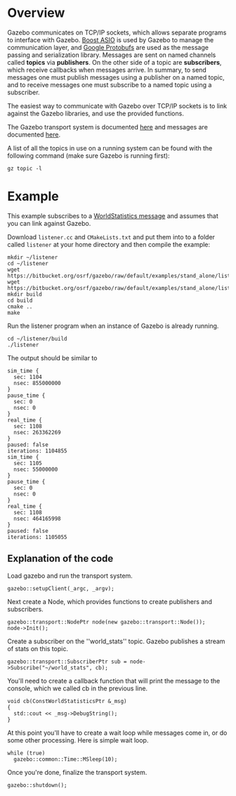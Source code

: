 # Overview

Gazebo communicates on TCP/IP sockets, which allows separate programs to interface with Gazebo. [Boost ASIO](http://www.boost.org/doc/libs/1_53_0/doc/html/boost_asio.html) is used by Gazebo to manage the communication layer, and [Google Protobufs](https://code.google.com/p/protobuf/) are used as the message passing and serialization library. Messages are sent on named channels called **topics** via **publishers**. On the other side of a topic are **subscribers**, which receive callbacks when messages arrive. In summary, to send messages one must publish messages using a publisher on a named topic, and to receive messages one must subscribe to a named topic using a subscriber.

The easiest way to communicate with Gazebo over TCP/IP sockets is to link against the Gazebo libraries, and use the provided functions.

The Gazebo transport system is documented [here](http://gazebosim.org/api/code/dev/group__gazebo__transport.html) and messages are documented [here](http://gazebosim.org/api/msgs/dev).

A list of all the topics in use on a running system can be found with the following command (make sure Gazebo is running first):

~~~
gz topic -l
~~~

# Example

This example subscribes to a [WorldStatistics message](http://gazebosim.org/api/msgs/dev/world__stats_8proto.html) and assumes that you can link against Gazebo.

Download `listener.cc` and `CMakeLists.txt` and put them into to a folder
called `listener` at your home directory and then compile the example:

~~~
mkdir ~/listener
cd ~/listener
wget https://bitbucket.org/osrf/gazebo/raw/default/examples/stand_alone/listener/listener.cc
wget https://bitbucket.org/osrf/gazebo/raw/default/examples/stand_alone/listener/CMakeLists.txt
mkdir build
cd build
cmake ..
make
~~~

Run the listener program when an instance of Gazebo is already running.

~~~
cd ~/listener/build
./listener
~~~

The output should be similar to

~~~
sim_time {
  sec: 1104
  nsec: 855000000
}
pause_time {
  sec: 0
  nsec: 0
}
real_time {
  sec: 1108
  nsec: 263362269
}
paused: false
iterations: 1104855
sim_time {
  sec: 1105
  nsec: 55000000
}
pause_time {
  sec: 0
  nsec: 0
}
real_time {
  sec: 1108
  nsec: 464165998
}
paused: false
iterations: 1105055
~~~

## Explanation of the code ###

Load gazebo and run the transport system.

~~~
gazebo::setupClient(_argc, _argv);
~~~

Next create a Node, which provides functions to create publishers and subscribers.

~~~
gazebo::transport::NodePtr node(new gazebo::transport::Node());
node->Init();
~~~

Create a subscriber on the ''world_stats'' topic. Gazebo publishes a stream of stats on this topic.

~~~
gazebo::transport::SubscriberPtr sub = node->Subscribe("~/world_stats", cb);
~~~

You'll need to create a callback function that will print the message to the console, which we called cb in the previous line.

~~~
void cb(ConstWorldStatisticsPtr &_msg)
{
  std::cout << _msg->DebugString();
}
~~~

At this point you'll have to create a wait loop while messages come in, or do some other processing. Here is simple wait loop.

~~~
while (true)
  gazebo::common::Time::MSleep(10);
~~~

Once you're done, finalize the transport system.

~~~
gazebo::shutdown();
~~~
